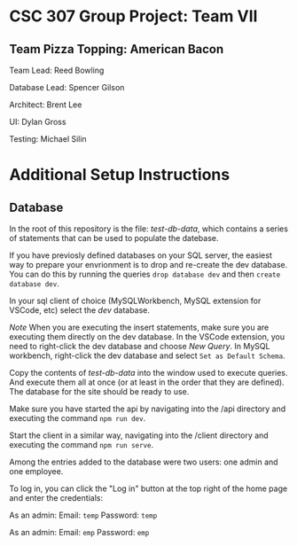 # CSC 307 Group Project: Team VII
## Team Pizza Topping: American Bacon

Team Lead: Reed Bowling

Database Lead: Spencer Gilson

Architect: Brent Lee

UI: Dylan Gross

Testing: Michael Silin

# Additional Setup Instructions

## Database

In the root of this repository is the file: *test-db-data*, which contains a series of statements that can be used to populate the datebase.

If you have previosly defined databases on your SQL server, the easiest way to prepare your envrionment is to drop and re-create the dev database. You can do this by running the queries `drop database dev` and then `create database dev`.

In your sql client of choice (MySQLWorkbench, MySQL extension for VSCode, etc) select the *dev* database.

*Note* When you are executing the insert statements, make sure you are executing them directly on the dev database. In the VSCode extension, you need to right-click the dev database and choose *New Query*. In MySQL workbench, right-click the dev database and select `Set as Default Schema`.

Copy the contents of *test-db-data* into the window used to execute queries. And execute them all at once (or at least in the order that they are defined). The database for the site should be ready to use.

Make sure you have started the api by navigating into the /api directory and executing the command `npm run dev`.

Start the client in a similar way, navigating into the /client directory and executing the command `npm run serve`.

Among the entries added to the database were two users: one admin and one employee.

To log in, you can click the "Log in" button at the top right of the home page and enter the credentials: 

As an admin:
Email: `temp`
Password: `temp`

As an admin:
Email: `emp`
Password: `emp`

